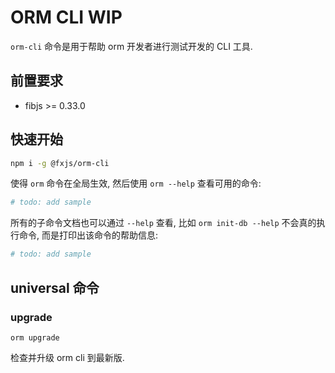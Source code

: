 
# ORM CLI <Badge type="warning">WIP</Badge>

`orm-cli` 命令是用于帮助 orm 开发者进行测试开发的 CLI 工具.

## 前置要求

- fibjs >= 0.33.0

[FxJS ORM]:https://github.com/fxjs-modules/orm

## 快速开始

```bash
npm i -g @fxjs/orm-cli
```

使得 `orm` 命令在全局生效, 然后使用 `orm --help` 查看可用的命令:


```bash
# todo: add sample
```

所有的子命令文档也可以通过 `--help` 查看, 比如 `orm init-db --help` 不会真的执行命令, 而是打印出该命令的帮助信息:

```bash
# todo: add sample
```

## universal 命令

### upgrade

`orm upgrade`

检查并升级 orm cli 到最新版.

